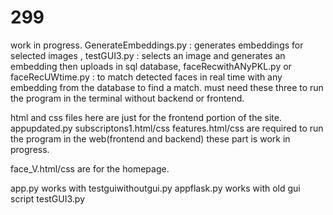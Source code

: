 # 299

work in progress. GenerateEmbeddings.py : generates embeddings for selected images ,
testGUI3.py : selects an image and generates an embedding then uploads in sql database,
faceRecwithANyPKL.py or faceRecUWtime.py : to match detected faces in real time with any embedding from the database to find a match. 
must need these three to run the program in the terminal without backend or frontend.

html and css files here are just for the frontend portion of the site.
appupdated.py
subscriptons1.html/css
features.html/css
are required to run the program in the web(frontend and backend)
these part is work in progress.

face_V.html/css are for the homepage.

app.py works with testguiwithoutgui.py
appflask.py works with old gui script testGUI3.py
